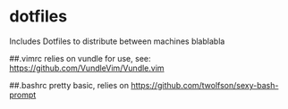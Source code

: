 # dotfiles
Includes Dotfiles to distribute between machines blablabla


##.vimrc
relies on vundle for use, see: https://github.com/VundleVim/Vundle.vim

##.bashrc
pretty basic, relies on https://github.com/twolfson/sexy-bash-prompt
